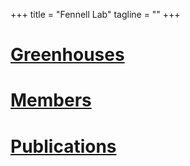+++
title = "Fennell Lab"
tagline = ""
+++

# [Greenhouses](greenhouses)
# [Members](members)
# [Publications](publications)